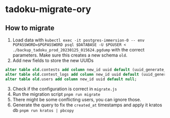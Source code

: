 # tadoku-migrate-ory

## How to migrate

1. Load data with `kubectl exec -it postgres-immersion-0 -- env PGPASSWORD=$PGPASSWORD psql $DATABASE -U $PGUSER < ./backup_tadoku_prod_20230125_015624.pgdump` with the correct parameters. Make sure this creates a new schema `old`.
2. Add new fields to store the new UUIDs
  ```sql
  alter table old.contests add column new_id uuid default (uuid_generate_v4());
  alter table old.contest_logs add column new_id uuid default (uuid_generate_v4());
  alter table old.users add column new_id uuid default null;
  ```
3. Check if the configuration is correct in `migrate.js`
3. Run the migration script `pnpm run migrate`
4. There might be some conflicting users, you can ignore those.
5. Generate the query to fix the `created_at` timestamps and apply it kratos db `pnpm run kratos | pbcopy`
